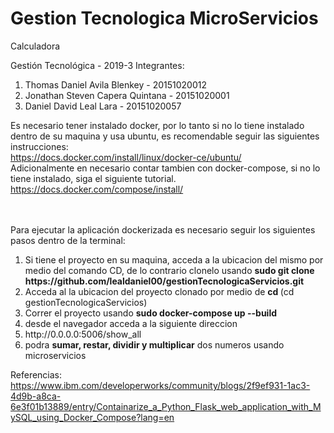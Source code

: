# Gestion Tecnologica MicroServicios
Calculadora

Gestión Tecnológica - 2019-3
Integrantes: 
<ol>
<li>Thomas Daniel Avila Blenkey  -  20151020012</li> 
<li>Jonathan Steven Capera Quintana - 20151020001</li> 
<li>Daniel David Leal Lara - 20151020057</li>
</ol>

Es necesario tener instalado docker, por lo tanto si no lo tiene instalado dentro de su maquina y usa ubuntu, es recomendable seguir las siguientes instrucciones: </br>
https://docs.docker.com/install/linux/docker-ce/ubuntu/ </br>
Adicionalmente en necesario contar tambien con docker-compose, si no lo tiene instalado, siga el siguiente tutorial. </br>
https://docs.docker.com/compose/install/ </br>

</br>
</br>
Para ejecutar la aplicación dockerizada es necesario seguir los siguientes pasos dentro de la terminal:
<ol>
  <li> Si tiene el proyecto en su maquina, acceda a la ubicacion del mismo por medio del comando CD, de lo contrario clonelo usando <b> sudo git clone https://github.com/lealdaniel00/gestionTecnologicaServicios.git </b> </li>
  <li> Acceda al la ubicacion del proyecto clonado por medio de <b>cd </b>  (cd gestionTecnologicaServicios)</li>
  <li> Correr el proyecto usando <b>sudo docker-compose up --build</b> </li>
  <li> desde el navegador acceda a la siguiente direccion </li>
  <li> http://0.0.0.0:5006/show_all </li>
  <li> podra <b>sumar, restar, dividir y multiplicar</b> dos numeros usando microservicios </li>
</ol>

Referencias: </br>
https://www.ibm.com/developerworks/community/blogs/2f9ef931-1ac3-4d9b-a8ca-6e3f01b13889/entry/Containarize_a_Python_Flask_web_application_with_MySQL_using_Docker_Compose?lang=en

